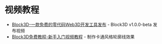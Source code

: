 # 视频教程

- [Block3D-一款免费的零代码Web3D开发工具发布](https://www.bilibili.com/video/BV1z5411Q7iW/) - Block3D v1.0.0-beta 发布视频
- [Block3D免费教程-新手入门视频教程](https://www.bilibili.com/video/BV1eZ4y1t7jc/) - 制作卡通风格轮廓线效果